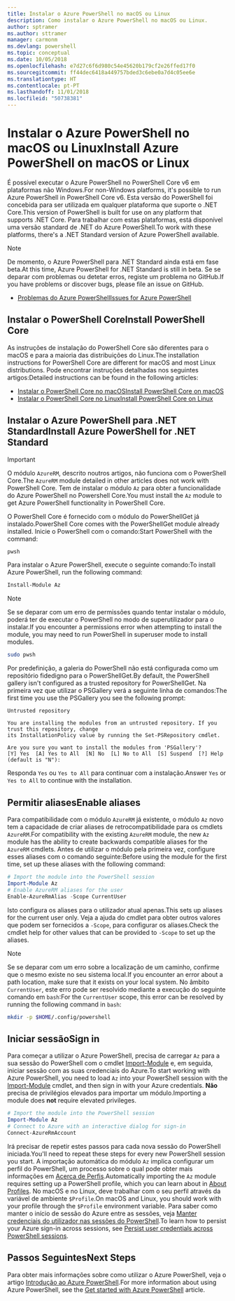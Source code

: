 ```yaml
---
title: Instalar o Azure PowerShell no macOS ou Linux
description: Como instalar o Azure PowerShell no macOS ou Linux.
author: sptramer
ms.author: sttramer
manager: carmonm
ms.devlang: powershell
ms.topic: conceptual
ms.date: 10/05/2018
ms.openlocfilehash: e7d27c6f6d980c54e45620b179cf2e26ffed17f0
ms.sourcegitcommit: ff44dec6418a449757bded3c6ebe0a7d4c05ee6e
ms.translationtype: HT
ms.contentlocale: pt-PT
ms.lasthandoff: 11/01/2018
ms.locfileid: "50738381"
---
```

# <a name="install-azure-powershell-on-macos-or-linux"></a><span data-ttu-id="2c273-103">Instalar o Azure PowerShell no macOS ou Linux</span><span class="sxs-lookup"><span data-stu-id="2c273-103">Install Azure PowerShell on macOS or Linux</span></span>

<span data-ttu-id="2c273-104">É possível executar o Azure PowerShell no PowerShell Core v6 em plataformas não Windows.</span><span class="sxs-lookup"><span data-stu-id="2c273-104">For non-Windows platforms, it's possible to run Azure PowerShell in PowerShell Core v6.</span></span> <span data-ttu-id="2c273-105">Esta versão do PowerShell foi concebida para ser utilizada em qualquer plataforma que suporte o .NET Core.</span><span class="sxs-lookup"><span data-stu-id="2c273-105">This version of PowerShell is built for use on any platform that supports .NET Core.</span></span> <span data-ttu-id="2c273-106">Para trabalhar com estas plataformas, está disponível uma versão standard de .NET do Azure PowerShell.</span><span class="sxs-lookup"><span data-stu-id="2c273-106">To work with these platforms, there's a .NET Standard version of Azure PowerShell available.</span></span>

> [!NOTE]
> <span data-ttu-id="2c273-107">De momento, o Azure PowerShell para .NET Standard ainda está em fase beta.</span><span class="sxs-lookup"><span data-stu-id="2c273-107">At this time, Azure PowerShell for .NET Standard is still in beta.</span></span>
> <span data-ttu-id="2c273-108">Se se deparar com problemas ou detetar erros, registe um problema no GitHub.</span><span class="sxs-lookup"><span data-stu-id="2c273-108">If you have problems or discover bugs, please file an issue on GitHub.</span></span>
>
> * [<span data-ttu-id="2c273-109">Problemas do Azure PowerShell</span><span class="sxs-lookup"><span data-stu-id="2c273-109">Issues for Azure PowerShell</span></span>](https://github.com/azure/azure-docs-powershell/issues)

## <a name="install-powershell-core"></a><span data-ttu-id="2c273-110">Instalar o PowerShell Core</span><span class="sxs-lookup"><span data-stu-id="2c273-110">Install PowerShell Core</span></span>

<span data-ttu-id="2c273-111">As instruções de instalação do PowerShell Core são diferentes para o macOS e para a maioria das distribuições do Linux.</span><span class="sxs-lookup"><span data-stu-id="2c273-111">The installation instructions for PowerShell Core are different for macOS and most Linux distributions.</span></span>
<span data-ttu-id="2c273-112">Pode encontrar instruções detalhadas nos seguintes artigos:</span><span class="sxs-lookup"><span data-stu-id="2c273-112">Detailed instructions can be found in the following articles:</span></span>

* [<span data-ttu-id="2c273-113">Instalar o PowerShell Core no macOS</span><span class="sxs-lookup"><span data-stu-id="2c273-113">Install PowerShell Core on macOS</span></span>](/powershell/scripting/setup/installing-powershell-core-on-macos)
* [<span data-ttu-id="2c273-114">Instalar o PowerShell Core no Linux</span><span class="sxs-lookup"><span data-stu-id="2c273-114">Install PowerShell Core on Linux</span></span>](/powershell/scripting/setup/installing-powershell-core-on-linux)

## <a name="install-azure-powershell-for-net-standard"></a><span data-ttu-id="2c273-115">Instalar o Azure PowerShell para .NET Standard</span><span class="sxs-lookup"><span data-stu-id="2c273-115">Install Azure PowerShell for .NET Standard</span></span>

> [!IMPORTANT]
> <span data-ttu-id="2c273-116">O módulo `AzureRM`, descrito noutros artigos, não funciona com o PowerShell Core.</span><span class="sxs-lookup"><span data-stu-id="2c273-116">The `AzureRM` module detailed in other articles does not work with PowerShell Core.</span></span>
> <span data-ttu-id="2c273-117">Tem de instalar o módulo `Az` para obter a funcionalidade do Azure PowerShell no Powershell Core.</span><span class="sxs-lookup"><span data-stu-id="2c273-117">You must install the `Az` module to get Azure PowerShell functionality in PowerShell Core.</span></span>

<span data-ttu-id="2c273-118">O PowerShell Core é fornecido com o módulo do PowerShellGet já instalado.</span><span class="sxs-lookup"><span data-stu-id="2c273-118">PowerShell Core comes with the PowerShellGet module already installed.</span></span> <span data-ttu-id="2c273-119">Inicie o PowerShell com o comando:</span><span class="sxs-lookup"><span data-stu-id="2c273-119">Start PowerShell with the command:</span></span>

```bash
pwsh
```

<span data-ttu-id="2c273-120">Para instalar o Azure PowerShell, execute o seguinte comando:</span><span class="sxs-lookup"><span data-stu-id="2c273-120">To install Azure PowerShell, run the following command:</span></span>

```powershell
Install-Module Az
```

> [!NOTE]
> <span data-ttu-id="2c273-121">Se se deparar com um erro de permissões quando tentar instalar o módulo, poderá ter de executar o PowerShell no modo de superutilizador para o instalar.</span><span class="sxs-lookup"><span data-stu-id="2c273-121">If you encounter a permissions error when attempting to install the module, you may need to run PowerShell in superuser mode to install modules.</span></span>
>
> ```bash
> sudo pwsh
> ```

<span data-ttu-id="2c273-122">Por predefinição, a galeria do PowerShell não está configurada como um repositório fidedigno para o PowerShellGet.</span><span class="sxs-lookup"><span data-stu-id="2c273-122">By default, the PowerShell gallery isn't configured as a trusted repository for PowerShellGet.</span></span> <span data-ttu-id="2c273-123">Na primeira vez que utilizar o PSGallery verá a seguinte linha de comandos:</span><span class="sxs-lookup"><span data-stu-id="2c273-123">The first time you use the PSGallery you see the following prompt:</span></span>

```output
Untrusted repository

You are installing the modules from an untrusted repository. If you trust this repository, change
its InstallationPolicy value by running the Set-PSRepository cmdlet.

Are you sure you want to install the modules from 'PSGallery'?
[Y] Yes  [A] Yes to All  [N] No  [L] No to All  [S] Suspend  [?] Help (default is "N"):
```

<span data-ttu-id="2c273-124">Responda `Yes` ou `Yes to All` para continuar com a instalação.</span><span class="sxs-lookup"><span data-stu-id="2c273-124">Answer `Yes` or `Yes to All` to continue with the installation.</span></span>

## <a name="enable-aliases"></a><span data-ttu-id="2c273-125">Permitir aliases</span><span class="sxs-lookup"><span data-stu-id="2c273-125">Enable aliases</span></span>

<span data-ttu-id="2c273-126">Para compatibilidade com o módulo `AzureRM` já existente, o módulo `Az` novo tem a capacidade de criar aliases de retrocompatibilidade para os cmdlets `AzureRM`.</span><span class="sxs-lookup"><span data-stu-id="2c273-126">For compatibility with the existing `AzureRM` module, the new `Az` module has the ability to create backwards compatible aliases for the `AzureRM` cmdlets.</span></span> <span data-ttu-id="2c273-127">Antes de utilizar o módulo pela primeira vez, configure esses aliases com o comando seguinte:</span><span class="sxs-lookup"><span data-stu-id="2c273-127">Before using the module for the first time, set up these aliases with the following command:</span></span>

```powershell
# Import the module into the PowerShell session
Import-Module Az
# Enable AzureRM aliases for the user
Enable-AzureRmAlias -Scope CurrentUser
```

<span data-ttu-id="2c273-128">Isto configura os aliases para o utilizador atual apenas.</span><span class="sxs-lookup"><span data-stu-id="2c273-128">This sets up aliases for the current user only.</span></span> <span data-ttu-id="2c273-129">Veja a ajuda do cmdlet para obter outros valores que podem ser fornecidos a `-Scope`, para configurar os aliases.</span><span class="sxs-lookup"><span data-stu-id="2c273-129">Check the cmdlet help for other values that can be provided to `-Scope` to set up the aliases.</span></span>

> [!NOTE]
> <span data-ttu-id="2c273-130">Se se deparar com um erro sobre a localização de um caminho, confirme que o mesmo existe no seu sistema local.</span><span class="sxs-lookup"><span data-stu-id="2c273-130">If you encounter an error about a path location, make sure that it exists on your local system.</span></span> <span data-ttu-id="2c273-131">No âmbito `CurrentUser`, este erro pode ser resolvido mediante a execução do seguinte comando em `bash`:</span><span class="sxs-lookup"><span data-stu-id="2c273-131">For the `CurrentUser` scope, this error can be resolved by running the following command in `bash`:</span></span>
>
> ```bash
> mkdir -p $HOME/.config/powershell
> ```

## <a name="sign-in"></a><span data-ttu-id="2c273-132">Iniciar sessão</span><span class="sxs-lookup"><span data-stu-id="2c273-132">Sign in</span></span>

<span data-ttu-id="2c273-133">Para começar a utilizar o Azure PowerShell, precisa de carregar `Az` para a sua sessão do PowerShell com o cmdlet [Import-Module](/powershell/module/Microsoft.PowerShell.Core/Import-Module) e, em seguida, iniciar sessão com as suas credenciais do Azure.</span><span class="sxs-lookup"><span data-stu-id="2c273-133">To start working with Azure PowerShell, you need to load `Az` into your PowerShell session with the [Import-Module](/powershell/module/Microsoft.PowerShell.Core/Import-Module) cmdlet, and then sign in with your Azure credentials.</span></span> <span data-ttu-id="2c273-134">__Não__ precisa de privilégios elevados para importar um módulo.</span><span class="sxs-lookup"><span data-stu-id="2c273-134">Importing a module does __not__ require elevated privileges.</span></span>

```powershell
# Import the module into the PowerShell session
Import-Module Az
# Connect to Azure with an interactive dialog for sign-in
Connect-AzureRmAccount
```

<span data-ttu-id="2c273-135">Irá precisar de repetir estes passos para cada nova sessão do PowerShell iniciada.</span><span class="sxs-lookup"><span data-stu-id="2c273-135">You'll need to repeat these steps for every new PowerShell session you start.</span></span> <span data-ttu-id="2c273-136">A importação automática do módulo `Az` implica configurar um perfil do PowerShell, um processo sobre o qual pode obter mais informações em [Acerca de Perfis](/powershell/module/microsoft.powershell.core/about/about_profiles).</span><span class="sxs-lookup"><span data-stu-id="2c273-136">Automatically importing the `Az` module requires setting up a PowerShell profile, which you can learn about in [About Profiles](/powershell/module/microsoft.powershell.core/about/about_profiles).</span></span>
<span data-ttu-id="2c273-137">No macOS e no Linux, deve trabalhar com o seu perfil através da variável de ambiente `$Profile`.</span><span class="sxs-lookup"><span data-stu-id="2c273-137">On macOS and Linux, you should work with your profile through the `$Profile` environment variable.</span></span> <span data-ttu-id="2c273-138">Para saber como manter o início de sessão do Azure entre as sessões, veja [Manter credenciais do utilizador nas sessões do PowerShell](context-persistence.md).</span><span class="sxs-lookup"><span data-stu-id="2c273-138">To learn how to persist your Azure sign-in across sessions, see [Persist user credentials across PowerShell sessions](context-persistence.md).</span></span>

## <a name="next-steps"></a><span data-ttu-id="2c273-139">Passos Seguintes</span><span class="sxs-lookup"><span data-stu-id="2c273-139">Next Steps</span></span>

<span data-ttu-id="2c273-140">Para obter mais informações sobre como utilizar o Azure PowerShell, veja o artigo [Introdução ao Azure PowerShell](get-started-azureps.md).</span><span class="sxs-lookup"><span data-stu-id="2c273-140">For more information about using Azure PowerShell, see the [Get started with Azure PowerShell](get-started-azureps.md) article.</span></span>
